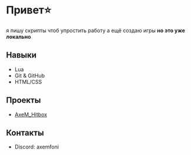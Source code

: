 # Привет⭐

я пишу скрипты чтоб упростить работу
а ещё создаю игры **но это уже локально**

## Навыки
- Lua
- Git & GitHub
- HTML/CSS

## Проекты
- [AxeM_Hitbox](https://github.com/Fonihm/AxeM_Hitbox)

## Контакты
- Discord: axemfoni

